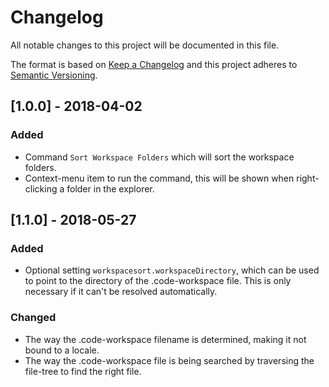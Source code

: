 # Changelog
All notable changes to this project will be documented in this file.

The format is based on [Keep a Changelog](http://keepachangelog.com/en/1.0.0/)
and this project adheres to [Semantic Versioning](http://semver.org/spec/v2.0.0.html).

## [1.0.0] - 2018-04-02
### Added
- Command `Sort Workspace Folders` which will sort the workspace folders.
- Context-menu item to run the command, this will be shown when right-clicking a folder in the explorer.

## [1.1.0] - 2018-05-27
### Added
- Optional setting `workspacesort.workspaceDirectory`, which can be used to point to the directory of the .code-workspace file. This is only necessary if it can't be resolved automatically.

### Changed
- The way the .code-workspace filename is determined, making it not bound to a locale.
- The way the .code-workspace file is being searched by traversing the file-tree to find the right file.